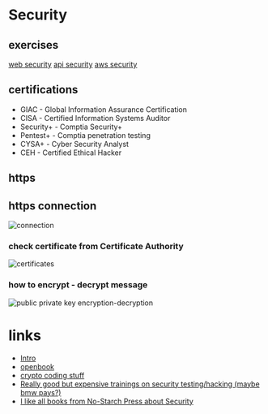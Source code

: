 # Security
## exercises
[web security](https://application.security/free/owasp-top-10)
[api security](https://application.security/free/owasp-top-10-API)
[aws security](https://application.security/free/kontra-aws-clould-top-10?utm_source=newsletter&utm_medium=email)

## certifications
* GIAC - Global Information Assurance Certification
* CISA - Certified Information Systems Auditor
* Security+ - Comptia Security+
* Pentest+ - Comptia penetration testing
* CYSA+ - Cyber Security Analyst
* CEH - Certified Ethical Hacker

## https
## https connection
![connection](https://i.postimg.cc/TwYRzGy1/https-connection.png)  

### check certificate from Certificate Authority
![certificates](https://i.postimg.cc/fWmw13Fk/https-certificate.png)  

### how to encrypt - decrypt message
![public private key encryption-decryption](https://i.postimg.cc/dQx8NxbJ/public-private-key-encryption-decription.png)  


# links
* [Intro](https://mycourses.aalto.fi/course/view.php?id=20561&section=1)
* [openbook](https://www.cl.cam.ac.uk/~rja14/book.html)
* [crypto coding stuff](https://cryptopals.com/)
* [Really good but expensive trainings on security testing/hacking (maybe bmw pays?)](https://www.offensive-security.com/)
* [I like all books from No-Starch Press about Security](https://nostarch.com/catalog/security)
